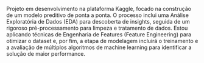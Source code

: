 Projeto em desenvolvimento na plataforma Kaggle, focado na construção de um modelo preditivo de ponta a ponta. O processo inclui uma Análise Exploratória de Dados (EDA) para descoberta de insights, seguida de um rigoroso pré-processamento para limpeza e tratamento de dados. Estou aplicando técnicas de Engenharia de Features (Feature Engineering) para otimizar o dataset e, por fim, a etapa de modelagem incluirá o treinamento e a avaliação de múltiplos algoritmos de machine learning para identificar a solução de maior performance.
